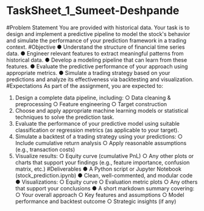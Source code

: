 # TaskSheet_1_Sumeet-Deshpande
#Problem Statement
You are provided with historical data. Your task is to design and implement a predictive pipeline to model the stock's behavior and simulate the performance of your prediction framework in a trading context.
#Objective
● Understand the structure of financial time series data.
● Engineer relevant features to extract meaningful patterns from historical data.
● Develop a modeling pipeline that can learn from these features.
● Evaluate the predictive performance of your approach using appropriate metrics.
● Simulate a trading strategy based on your predictions and analyze its effectiveness via backtesting and visualization.
#Expectations
As part of the assignment, you are expected to:
1. Design a complete data pipeline, including:
○ Data cleaning & preprocessing
○ Feature engineering
○ Target construction
2. Choose and apply appropriate machine learning models or statistical techniques to solve the prediction task.
3. Evaluate the performance of your predictive model using suitable classification or regression metrics (as applicable to your target).
4. Simulate a backtest of a trading strategy using your predictions:
○ Include cumulative return analysis
○ Apply reasonable assumptions (e.g., transaction costs)
5. Visualize results:
○ Equity curve (cumulative PnL)
○ Any other plots or charts that support your findings (e.g., feature importance, confusion matrix, etc.)
#Deliverables
● A Python script or Jupyter Notebook (stock_prediction.ipynb)
● Clean, well-commented, and modular code
● Visualizations:
○ Equity curve
○ Evaluation metric plots
○ Any others that support your conclusions
● A short markdown summary covering:
○ Your overall approach
○ Key features and assumptions
○ Model performance and backtest outcome
○ Strategic insights (if any)
